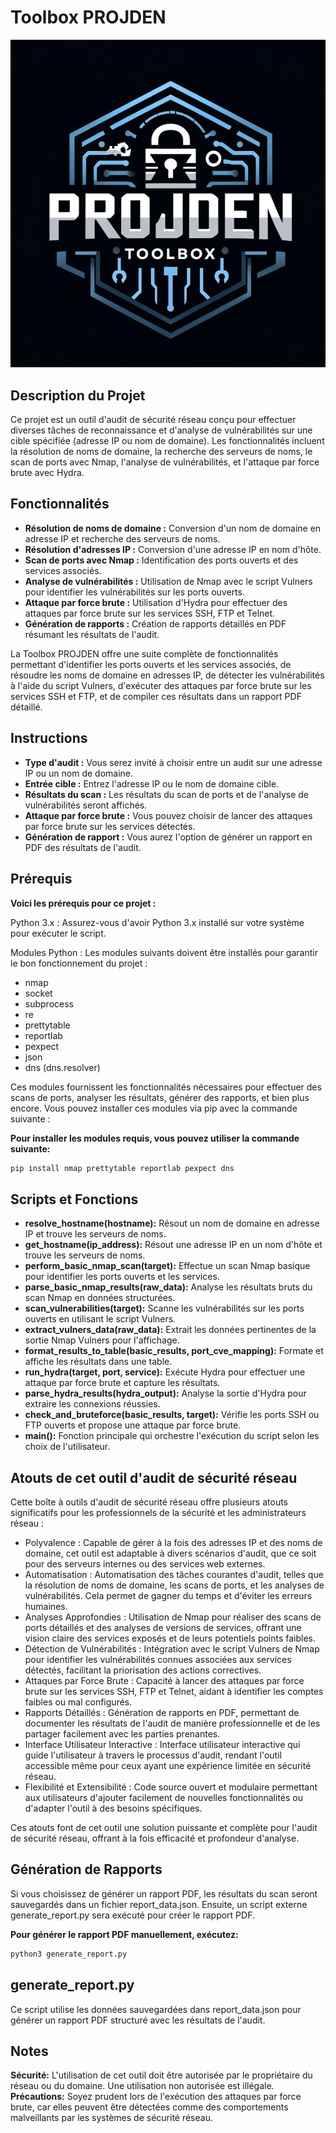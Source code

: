 # Toolbox PROJDEN
![Logo du Projet](Projden_logo.png)
## Description du Projet

Ce projet est un outil d'audit de sécurité réseau conçu pour effectuer diverses tâches de reconnaissance et d'analyse de vulnérabilités sur une cible spécifiée (adresse IP ou nom de domaine). Les fonctionnalités incluent la résolution de noms de domaine, la recherche des serveurs de noms, le scan de ports avec Nmap, l'analyse de vulnérabilités, et l'attaque par force brute avec Hydra.

## Fonctionnalités

- **Résolution de noms de domaine :** Conversion d'un nom de domaine en adresse IP et recherche des serveurs de noms.
- **Résolution d'adresses IP :** Conversion d'une adresse IP en nom d'hôte.
- **Scan de ports avec Nmap :** Identification des ports ouverts et des services associés.
- **Analyse de vulnérabilités :** Utilisation de Nmap avec le script Vulners pour identifier les vulnérabilités sur les 
                                  ports ouverts.
- **Attaque par force brute :** Utilisation d'Hydra pour effectuer des attaques par force brute sur les services SSH, FTP et 
  Telnet.
- **Génération de rapports :** Création de rapports détaillés en PDF résumant les résultats de l'audit.

La Toolbox PROJDEN offre une suite complète de fonctionnalités permettant d'identifier les ports ouverts et les services associés, de résoudre les noms de domaine en adresses IP, de détecter les vulnérabilités à l'aide du script Vulners, d'exécuter des attaques par force brute sur les services SSH et FTP, et de compiler ces résultats dans un rapport PDF détaillé.

## Instructions
- **Type d'audit :** Vous serez invité à choisir entre un audit sur une adresse IP ou un nom de domaine.
- **Entrée cible :** Entrez l'adresse IP ou le nom de domaine cible.
- **Résultats du scan :** Les résultats du scan de ports et de l'analyse de vulnérabilités seront affichés.
- **Attaque par force brute :** Vous pouvez choisir de lancer des attaques par force brute sur les services détectés.
- **Génération de rapport :** Vous aurez l'option de générer un rapport en PDF des résultats de l'audit.



## Prérequis

**Voici les prérequis pour ce projet :**

Python 3.x : Assurez-vous d'avoir Python 3.x installé sur votre système pour exécuter le script.

Modules Python : Les modules suivants doivent être installés pour garantir le bon fonctionnement du projet :
- nmap
- socket
- subprocess
- re
- prettytable
- reportlab
- pexpect
- json
- dns (dns.resolver)

Ces modules fournissent les fonctionnalités nécessaires pour effectuer des scans de ports, analyser les résultats, générer des rapports, et bien plus encore. Vous pouvez installer ces modules via pip avec la commande suivante :

**Pour installer les modules requis, vous pouvez utiliser la commande suivante:**
```sh
pip install nmap prettytable reportlab pexpect dns
```

## Scripts et Fonctions

- **resolve_hostname(hostname):** Résout un nom de domaine en adresse IP et trouve les serveurs de noms.
- **get_hostname(ip_address):** Résout une adresse IP en un nom d'hôte et trouve les serveurs de noms.
- **perform_basic_nmap_scan(target):** Effectue un scan Nmap basique pour identifier les ports ouverts et les services.
- **parse_basic_nmap_results(raw_data):** Analyse les résultats bruts du scan Nmap en données structurées.
- **scan_vulnerabilities(target):** Scanne les vulnérabilités sur les ports ouverts en utilisant le script Vulners.
- **extract_vulners_data(raw_data):** Extrait les données pertinentes de la sortie Nmap Vulners pour l'affichage.
- **format_results_to_table(basic_results, port_cve_mapping):** Formate et affiche les résultats dans une table.
- **run_hydra(target, port, service):** Exécute Hydra pour effectuer une attaque par force brute et capture les résultats.
- **parse_hydra_results(hydra_output):** Analyse la sortie d'Hydra pour extraire les connexions réussies.
- **check_and_bruteforce(basic_results, target):** Vérifie les ports SSH ou FTP ouverts et propose une attaque par force brute.
- **main():** Fonction principale qui orchestre l'exécution du script selon les choix de l'utilisateur.

## Atouts de cet outil d'audit de sécurité réseau
Cette boîte à outils d'audit de sécurité réseau offre plusieurs atouts significatifs pour les professionnels de la sécurité et les administrateurs réseau :

- Polyvalence : Capable de gérer à la fois des adresses IP et des noms de domaine, cet outil est adaptable à divers scénarios d'audit, que ce soit pour des serveurs internes ou des services web externes.
- Automatisation : Automatisation des tâches courantes d'audit, telles que la résolution de noms de domaine, les scans de ports, et les analyses de vulnérabilités. Cela permet de gagner du temps et d'éviter les erreurs 
                   humaines.
- Analyses Approfondies : Utilisation de Nmap pour réaliser des scans de ports détaillés et des analyses de versions de services, offrant une vision claire des services exposés et de leurs potentiels points faibles.
- Détection de Vulnérabilités : Intégration avec le script Vulners de Nmap pour identifier les vulnérabilités connues associées aux services détectés, facilitant la priorisation des actions correctives.
- Attaques par Force Brute : Capacité à lancer des attaques par force brute sur les services SSH, FTP et Telnet, aidant à identifier les comptes faibles ou mal configurés.
- Rapports Détaillés : Génération de rapports en PDF, permettant de documenter les résultats de l'audit de manière professionnelle et de les partager facilement avec les parties prenantes.
- Interface Utilisateur Interactive : Interface utilisateur interactive qui guide l'utilisateur à travers le processus d'audit, rendant l'outil accessible même pour ceux ayant une expérience limitée en sécurité réseau.
- Flexibilité et Extensibilité : Code source ouvert et modulaire permettant aux utilisateurs d'ajouter facilement de nouvelles fonctionnalités ou d'adapter l'outil à des besoins spécifiques.

Ces atouts font de cet outil une solution puissante et complète pour l'audit de sécurité réseau, offrant à la fois efficacité et profondeur d'analyse.

## Génération de Rapports
Si vous choisissez de générer un rapport PDF, les résultats du scan seront sauvegardés dans un fichier report_data.json. Ensuite, un script externe generate_report.py sera exécuté pour créer le rapport PDF.

**Pour générer le rapport PDF manuellement, exécutez:**
```sh
python3 generate_report.py
```
## generate_report.py
Ce script utilise les données sauvegardées dans report_data.json pour générer un rapport PDF structuré avec les résultats de l'audit.

## Notes
**Sécurité:** L'utilisation de cet outil doit être autorisée par le propriétaire du réseau ou du domaine. Une utilisation non autorisée est illégale.
**Précautions:** Soyez prudent lors de l'exécution des attaques par force brute, car elles peuvent être détectées comme des comportements malveillants par les systèmes de sécurité réseau.



